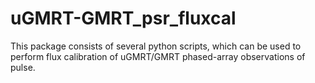 # uGMRT-GMRT_psr_fluxcal
This package consists of several python scripts, which can be used to perform flux calibration of uGMRT/GMRT phased-array observations of pulse.
